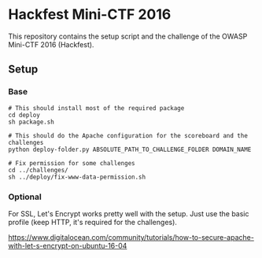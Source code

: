 # Hackfest Mini-CTF 2016

This repository contains the setup script and the challenge of the OWASP Mini-CTF 2016 (Hackfest).

## Setup 

### Base 

```
# This should install most of the required package
cd deploy
sh package.sh

# This should do the Apache configuration for the scoreboard and the challenges
python deploy-folder.py ABSOLUTE_PATH_TO_CHALLENGE_FOLDER DOMAIN_NAME

# Fix permission for some challenges
cd ../challenges/
sh ../deploy/fix-www-data-permission.sh
```

### Optional

For SSL, Let's Encrypt works pretty well with the setup. Just use the basic profile (keep HTTP, it's required for the challenges).

https://www.digitalocean.com/community/tutorials/how-to-secure-apache-with-let-s-encrypt-on-ubuntu-16-04